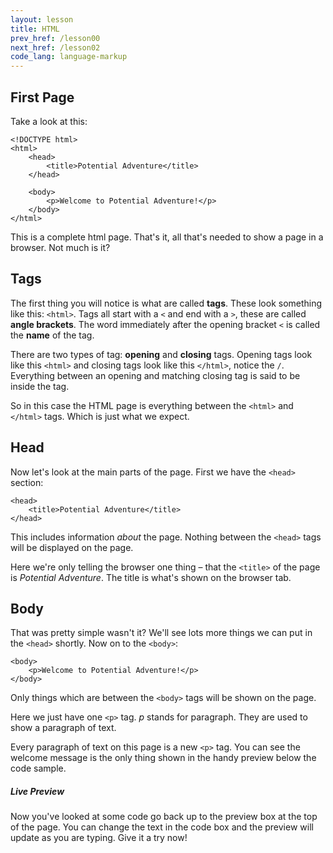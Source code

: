 ```yaml
---
layout: lesson
title: HTML
prev_href: /lesson00
next_href: /lesson02
code_lang: language-markup
---
```

First Page
----------

Take a look at this:

<!-- language markup preview-->

	<!DOCTYPE html>
	<html>
		<head>
			<title>Potential Adventure</title>
		</head>

		<body>
			<p>Welcome to Potential Adventure!</p>
		</body>
	</html>

This is a complete html page. That's it, all that's needed to show a page in a browser. Not much is it?

Tags
----

The first thing you will notice is what are called **tags**. These look something like this: `<html>`. Tags
all start with a `<` and end with a `>`, these are called **angle brackets**. The word immediately after the
opening bracket `<` is called the **name** of the tag.

There are two types of tag: **opening** and **closing** tags. Opening tags look like this `<html>` and
closing tags look like this `</html>`, notice the `/`.
Everything between an opening and matching closing tag is said to be inside the tag.

So in this case the HTML page is everything between the `<html>` and `</html>` tags.
Which is just what we expect.

Head
----

Now let's look at the main parts of the page. First we have the `<head>` section:

	<head>
		<title>Potential Adventure</title>
	</head>

This includes information *about* the page. Nothing between the `<head>` tags will be displayed on the page.

Here we're only telling the browser one thing &ndash; that the `<title>` of the page is
*Potential Adventure*. The title is what's shown on the browser tab.

Body
----

That was pretty simple wasn't it? We'll see lots more things we can put in the `<head>` shortly. Now on to the
`<body>`:

	<body>
		<p>Welcome to Potential Adventure!</p>
	</body>

Only things which are between the `<body>` tags will be shown on the page.

Here we just have one `<p>` tag. *p* stands for paragraph. They are used to show a paragraph of text.

Every paragraph of text on this page is a new `<p>` tag. You can see the welcome message is the only thing shown
in the handy preview below the code sample.

<div class="note note-pro">
	<h5>Live Preview</h5>
	<p>Now you've looked at some code go back up to the preview box at the top of the page.
	You can change the text in the code box and the preview will update as you are typing.
	Give it a try now!</p>
</div>
